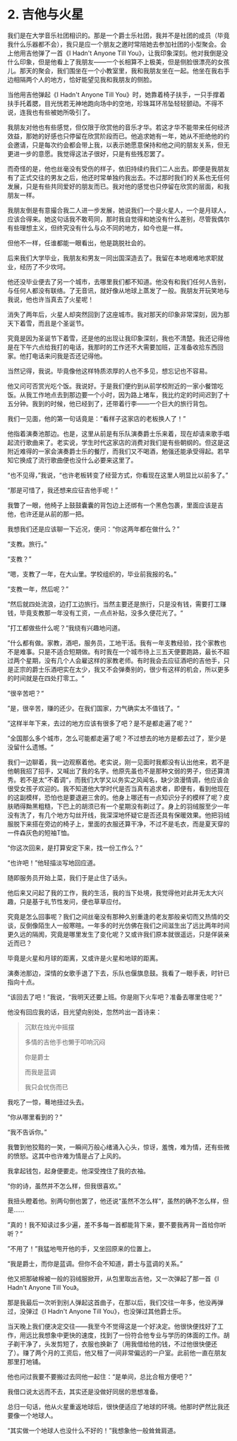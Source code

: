 # 2. 吉他与火星

我们是在大学音乐社团相识的。那是一个爵士乐社团，我并不是社团的成员（毕竟我什么乐器都不会），我只是应一个朋友之邀时常陪她去参加社团的小型聚会。会上他用吉他弹了一首《I Hadn't Anyone Till You》，让我印象深刻。他对我倒是没什么印象，但是他看上了我朋友——一个长相算不上极美，但是侧脸很漂亮的女孩儿。那天的聚会，我们围坐在一个小教室里，我和我朋友坐在一起。他坐在我右手边相隔两个人的地方，恰好能望见我和我朋友的侧脸。

当他用吉他弹起《I Hadn't Anyone Till You》时，她靠着椅子扶手，一只手撑着扶手托着腮，目光恍若无神地跑向场中的空地，珍珠耳环吊坠轻轻颤动。不得不说，连我也有些被她所吸引了。

我朋友对他也有些感觉，但仅限于欣赏他的音乐才华。若这才华不能带来任何经济效益，那她的好感也只停留在欣赏阶段而已。他追求她有一年，她从不拒绝他的约会邀请，只是每次约会都会带上我，以表示她愿意保持和他之间的朋友关系，但无更进一步的意愿。我觉得这法子很好，只是有些残忍罢了。

而奇怪的是，他也丝毫没有受伤的样子，依旧持续约我们二人出去。即便是我朋友有了正式交往的男友之后，他还时常单独约我出去。不过那时我们的关系也无任何发展，只是有些共同爱好的朋友而已。我对他的感觉也只停留在欣赏的层面，和我朋友一样。

我朋友倒是有意撮合我二人进一步发展，她说我们一个是火星人，一个是月球人，应该合得来。她这句话我不敢苟同，那时我自觉得和她没有什么差别，尽管我偶尔有些理想主义，但终究没有什么与众不同的地方，如今也是一样。

但他不一样，任谁都能一眼看出，他是跳脱社会的。

后来我们大学毕业，我朋友和男友一同出国深造去了。我留在本地艰难地求职就业，经历了不少坎坷。

他还没毕业便去了另一个城市，去哪里我们都不知道。他没有和我们任何人告别，与任何人都没有联络。了无音讯，就好像从地球上蒸发了一般。我朋友开玩笑地与我说，他也许当真去了火星呢！

消失了两年后，火星人却突然回到了这座城市。我对那天的印象非常深刻，因为那天下着雪，而且是个圣诞节。

究竟是因为圣诞节下着雪，还是他的出现让我印象深刻，我也不清楚。我还记得他是在下午六点给我打的电话，我那时的工作还不大需要加班，正准备收拾东西回家。他打电话来问我是否还记得他。

当然记得，我说。毕竟像他这样特质浓厚的人也不多见，想忘记也不容易。

他又问可否赏光吃个饭。我说好。于是我们便约到从前学校附近的一家小餐馆吃饭。从我工作地点去到那边要一个小时，因为路上堵车，我比约定的时间迟到了十五分钟。我到的时候，他已经到了，还带着行李——一个巨大的旅行背包。

我们一见面，他的第一句话竟是：“看样子这家店的老板换人了！”

他指着演奏池那边。也是，这里从前是有乐队演奏爵士乐来着，现在却请来歌手唱起流行歌曲来了。老实说，学生时代这家店的消费对我们是有些朝纲的。但这是这附近难得的一家会演奏爵士乐的餐厅，而我们又不喝酒，勉强还能承受得起。若早知它换成了流行歌曲便也没什么必要来这里了。

“也不见得，”我说，“也许老板转变了经营方式，你看现在这里人明显比以前多了。”

“那是可惜了，我还想来应征吉他手呢！”

我瞥了一眼，他椅子上鼓鼓囊囊的背包边上还绑有一个黑色包裹，里面应该是吉他，也许还是从前的那一把。

我想我们还是应该聊一下近况，便问：“你这两年都在做什么？”

“支教。旅行。”

“支教？”

“嗯，支教了一年，在大山里。学校组织的，毕业前我报的名。”

“支教一年，然后呢？”

“然后就四处流浪，边打工边旅行。当然主要还是旅行，只是没有钱，需要打工赚钱，毕竟支教那一年没有工资，一点点补贴，没多久便花光了。“

”打工都做些什么呢？“我绕有兴趣地问道。

”什么都有做。家教，酒吧，服务员，工地干活。我有一年支教经验，找个家教也不是难事。只是不适合短期做。有时我在一个城市待上三五天便要跑路，最长不超过两个星期，没有几个人会雇这样的家教老师。有时我会去应征酒吧的吉他手，只是正宗的爵士乐酒吧实在太少，我又不会弹奏别的，很少有这样的机会，所以更多的时间就是在四处打零工。“

”很辛苦吧？“

”是，很辛苦，赚的还少。在我们国家，力气确实太不值钱了。“

”这样半年下来，去过的地方应该有很多了吧？是不是都走遍了呢？“

”全国那么多个城市，怎么可能都走遍了呢？不过想去的地方是都去过了，至少是没留什么遗憾。“

我们一边聊着，我一边观察着他。老实说，刚一见面时我都没有认出他来，若不是他朝我招了招手，又喊出了我的名字。他原先虽也不是那种文弱的男子，但还算清秀。若不是太”不着调“，而我们大学又以务实之风闻名，缺少浪漫情调，他应该会很受女孩子欢迎的。我不知道他大学时代是否当真有追求者，即便有，看到他现在的这副模样，恐怕也是要退避三舍的。他身上哪还有一点知识分子的模样了呢？皮肤晒得黝黑粗糙，下巴上的胡须已有一个星期没有剃过了。身上的羽绒服至少一年没有洗了，有几个地方勾丝开线，我深深地怀疑它是否还具有保暖效果。他把羽绒服脱下来搭在旁边的椅子上，里面的衣服还算干净，不过不是毛衣，而是夏天穿的一件森灰色的短袖T恤。

“你这次回来，是打算安定下来，找一份工作么？”

“也许吧！”他轻描淡写地回应道。

随即服务员开始上菜，我们于是止住了话头。

他后来又问起了我的工作，我的生活，我的当下处境，我觉得他对此并无太大兴趣，只是基于礼节性发问，便也草草应付。

究竟是怎么回事呢？我们之间丝毫没有那种久别重逢的老友那般亲切而又热情的交谈，反倒像陌生人一般寒暄。一年多的时光仿佛在我们之间滋生出了远比两年时间更久远的隔阂，究竟是哪里发生了变化呢？又或许我们原本就很遥远，只是佯装亲近而已？

毕竟是火星和月球的距离，又或许是火星和地球的距离。

演奏池那边，深情的女歌手退了下去，乐队也偃旗息鼓。我看了一眼手表，时针已指向十点。

“该回去了吧！”我说，“我明天还要上班。你是刚下火车吧？准备去哪里住呢？”

他没有回应我的话，目光望向别处，忽然吟出一首诗来：

> 沉默在烛光中摇摆
>
> 多情的吉他手也懒于叩响沉闷
>
> 你是爵士
>
> 而我是蓝调
>
> 我只会忧伤而已

我吃了一惊，蓦地扭过头去。

“你从哪里看到的？”

“我不告诉你。”

我瞥到他狡黠的一笑，一瞬间万般心绪涌入心头，惊讶，羞愧，难为情，还有些微的愤怒。这其中也许难为情是占了上风的。

我拿起钱包，起身便要走。他深受拽住了我的衣袖。

“你的诗，虽然并不怎么样，但我很喜欢。”

我扭头瞪着他。别两句倒也罢了，他还说“虽然不怎么样“，虽然的确不怎么样，但是……

”真的！我不知读过多少遍，差不多每一首都能背下来，要不要我再背一首给你听听？“

”不用了！”我猛地甩开他的手，又坐回原来的位置上。

“我是爵士，而你是蓝调。但你不会不知道，爵士与蓝调的关系。”

他又把那破棉被一般的羽绒服掀开，从包里取出吉他，又一次弹起了那一首《I Hadn't Anyone Till You》。

那是我最后一次听到别人弹起这首曲子，在那以后，我们交往一年多，他没再弹过，没弹过《I Hadn't Anyone Till You》，也没弹过其他爵士乐。

当天晚上我们便决定交往——我至今不觉得这是一个好决定。他很快便找好了工作，用远比我想象中更快的速度，找到了一份符合他专业与学历的体面的工作。胡子剃干净了，头发剪短了，衣服也换新了（用我借给他的钱，不过他很快便还了）。赚了两个月的工资后，他又租了一间非常偏远的一户室。此前他一直在朋友那里打地铺。

他也问过我要不要搬过去同他一起住：“是单间，总比合租方便吧？”

我借口说太远而不去，其实还是没做好同居的思想准备。

总归一句话，他从火星重返地球后，很快便适应了地球的环境。他那时俨然比我还要像一个地球人。

“其实做一个地球人也没什么不好的！”我想象他一般耸耸肩道。